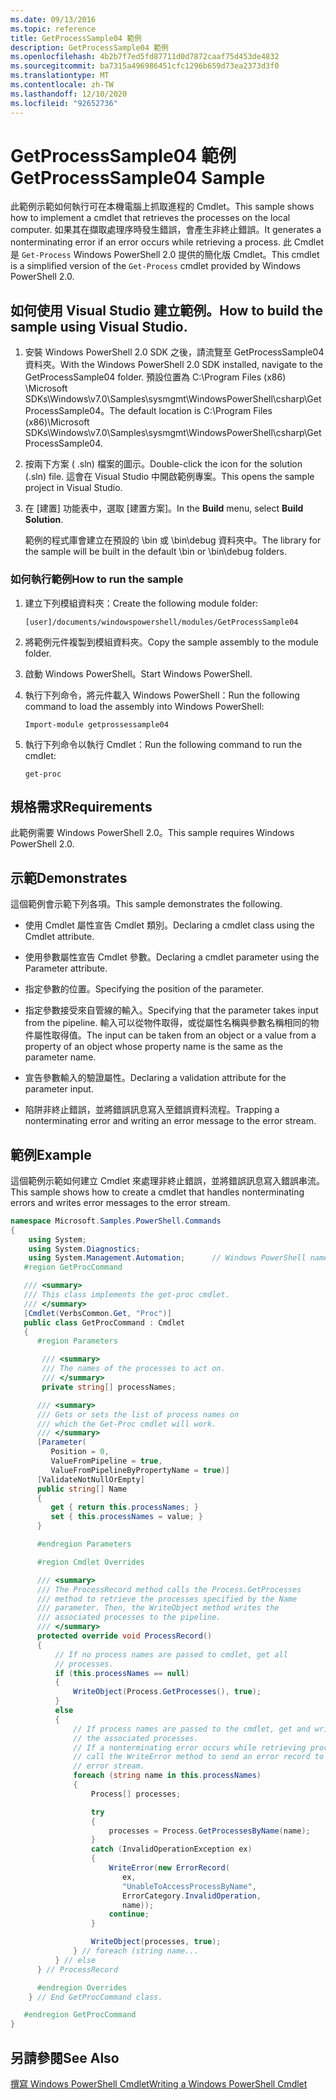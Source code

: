 ```yaml
---
ms.date: 09/13/2016
ms.topic: reference
title: GetProcessSample04 範例
description: GetProcessSample04 範例
ms.openlocfilehash: 4b2b7f7ed5fd87711d0d7872caaf75d453de4832
ms.sourcegitcommit: ba7315a496986451cfc1296b659d73ea2373d3f0
ms.translationtype: MT
ms.contentlocale: zh-TW
ms.lasthandoff: 12/10/2020
ms.locfileid: "92652736"
---
```

# <a name="getprocesssample04-sample"></a><span data-ttu-id="f843f-103">GetProcessSample04 範例</span><span class="sxs-lookup"><span data-stu-id="f843f-103">GetProcessSample04 Sample</span></span>

<span data-ttu-id="f843f-104">此範例示範如何執行可在本機電腦上抓取進程的 Cmdlet。</span><span class="sxs-lookup"><span data-stu-id="f843f-104">This sample shows how to implement a cmdlet that retrieves the processes on the local computer.</span></span> <span data-ttu-id="f843f-105">如果其在擷取處理序時發生錯誤，會產生非終止錯誤。</span><span class="sxs-lookup"><span data-stu-id="f843f-105">It generates a nonterminating error if an error occurs while retrieving a process.</span></span> <span data-ttu-id="f843f-106">此 Cmdlet 是 `Get-Process` Windows PowerShell 2.0 提供的簡化版 Cmdlet。</span><span class="sxs-lookup"><span data-stu-id="f843f-106">This cmdlet is a simplified version of the `Get-Process` cmdlet provided by Windows PowerShell 2.0.</span></span>

## <a name="how-to-build-the-sample-using-visual-studio"></a><span data-ttu-id="f843f-107">如何使用 Visual Studio 建立範例。</span><span class="sxs-lookup"><span data-stu-id="f843f-107">How to build the sample using Visual Studio.</span></span>

1. <span data-ttu-id="f843f-108">安裝 Windows PowerShell 2.0 SDK 之後，請流覽至 GetProcessSample04 資料夾。</span><span class="sxs-lookup"><span data-stu-id="f843f-108">With the Windows PowerShell 2.0 SDK installed, navigate to the GetProcessSample04 folder.</span></span> <span data-ttu-id="f843f-109">預設位置為 C:\Program Files (x86) \Microsoft SDKs\Windows\v7.0\Samples\sysmgmt\WindowsPowerShell\csharp\GetProcessSample04。</span><span class="sxs-lookup"><span data-stu-id="f843f-109">The default location is C:\Program Files (x86)\Microsoft SDKs\Windows\v7.0\Samples\sysmgmt\WindowsPowerShell\csharp\GetProcessSample04.</span></span>

2. <span data-ttu-id="f843f-110">按兩下方案 ( .sln) 檔案的圖示。</span><span class="sxs-lookup"><span data-stu-id="f843f-110">Double-click the icon for the solution (.sln) file.</span></span> <span data-ttu-id="f843f-111">這會在 Visual Studio 中開啟範例專案。</span><span class="sxs-lookup"><span data-stu-id="f843f-111">This opens the sample project in Visual Studio.</span></span>

3. <span data-ttu-id="f843f-112">在 [建置] 功能表中，選取 [建置方案]。</span><span class="sxs-lookup"><span data-stu-id="f843f-112">In the **Build** menu, select **Build Solution**.</span></span>

    <span data-ttu-id="f843f-113">範例的程式庫會建立在預設的 \bin 或 \bin\debug 資料夾中。</span><span class="sxs-lookup"><span data-stu-id="f843f-113">The library for the sample will be built in the default \bin or \bin\debug folders.</span></span>

### <a name="how-to-run-the-sample"></a><span data-ttu-id="f843f-114">如何執行範例</span><span class="sxs-lookup"><span data-stu-id="f843f-114">How to run the sample</span></span>

1. <span data-ttu-id="f843f-115">建立下列模組資料夾：</span><span class="sxs-lookup"><span data-stu-id="f843f-115">Create the following module folder:</span></span>

    `[user]/documents/windowspowershell/modules/GetProcessSample04`

2. <span data-ttu-id="f843f-116">將範例元件複製到模組資料夾。</span><span class="sxs-lookup"><span data-stu-id="f843f-116">Copy the sample assembly to the module folder.</span></span>

3. <span data-ttu-id="f843f-117">啟動 Windows PowerShell。</span><span class="sxs-lookup"><span data-stu-id="f843f-117">Start Windows PowerShell.</span></span>

4. <span data-ttu-id="f843f-118">執行下列命令，將元件載入 Windows PowerShell：</span><span class="sxs-lookup"><span data-stu-id="f843f-118">Run the following command to load the assembly into Windows PowerShell:</span></span>

    `Import-module getprossessample04`

5. <span data-ttu-id="f843f-119">執行下列命令以執行 Cmdlet：</span><span class="sxs-lookup"><span data-stu-id="f843f-119">Run the following command to run the cmdlet:</span></span>

    `get-proc`

## <a name="requirements"></a><span data-ttu-id="f843f-120">規格需求</span><span class="sxs-lookup"><span data-stu-id="f843f-120">Requirements</span></span>

<span data-ttu-id="f843f-121">此範例需要 Windows PowerShell 2.0。</span><span class="sxs-lookup"><span data-stu-id="f843f-121">This sample requires Windows PowerShell 2.0.</span></span>

## <a name="demonstrates"></a><span data-ttu-id="f843f-122">示範</span><span class="sxs-lookup"><span data-stu-id="f843f-122">Demonstrates</span></span>

<span data-ttu-id="f843f-123">這個範例會示範下列各項。</span><span class="sxs-lookup"><span data-stu-id="f843f-123">This sample demonstrates the following.</span></span>

- <span data-ttu-id="f843f-124">使用 Cmdlet 屬性宣告 Cmdlet 類別。</span><span class="sxs-lookup"><span data-stu-id="f843f-124">Declaring a cmdlet class using the Cmdlet attribute.</span></span>

- <span data-ttu-id="f843f-125">使用參數屬性宣告 Cmdlet 參數。</span><span class="sxs-lookup"><span data-stu-id="f843f-125">Declaring a cmdlet parameter using the Parameter attribute.</span></span>

- <span data-ttu-id="f843f-126">指定參數的位置。</span><span class="sxs-lookup"><span data-stu-id="f843f-126">Specifying the position of the parameter.</span></span>

- <span data-ttu-id="f843f-127">指定參數接受來自管線的輸入。</span><span class="sxs-lookup"><span data-stu-id="f843f-127">Specifying that the parameter takes input from the pipeline.</span></span> <span data-ttu-id="f843f-128">輸入可以從物件取得，或從屬性名稱與參數名稱相同的物件屬性取得值。</span><span class="sxs-lookup"><span data-stu-id="f843f-128">The input can be taken from an object or a value from a property of an object whose property name is the same as the parameter name.</span></span>

- <span data-ttu-id="f843f-129">宣告參數輸入的驗證屬性。</span><span class="sxs-lookup"><span data-stu-id="f843f-129">Declaring a validation attribute for the parameter input.</span></span>

- <span data-ttu-id="f843f-130">陷阱非終止錯誤，並將錯誤訊息寫入至錯誤資料流程。</span><span class="sxs-lookup"><span data-stu-id="f843f-130">Trapping a nonterminating error and writing an error message to the error stream.</span></span>

## <a name="example"></a><span data-ttu-id="f843f-131">範例</span><span class="sxs-lookup"><span data-stu-id="f843f-131">Example</span></span>

<span data-ttu-id="f843f-132">這個範例示範如何建立 Cmdlet 來處理非終止錯誤，並將錯誤訊息寫入錯誤串流。</span><span class="sxs-lookup"><span data-stu-id="f843f-132">This sample shows how to create a cmdlet that handles nonterminating errors and writes error messages to the error stream.</span></span>

```csharp
namespace Microsoft.Samples.PowerShell.Commands
{
    using System;
    using System.Diagnostics;
    using System.Management.Automation;      // Windows PowerShell namespace.
   #region GetProcCommand

   /// <summary>
   /// This class implements the get-proc cmdlet.
   /// </summary>
   [Cmdlet(VerbsCommon.Get, "Proc")]
   public class GetProcCommand : Cmdlet
   {
      #region Parameters

       /// <summary>
       /// The names of the processes to act on.
       /// </summary>
       private string[] processNames;

      /// <summary>
      /// Gets or sets the list of process names on
      /// which the Get-Proc cmdlet will work.
      /// </summary>
      [Parameter(
         Position = 0,
         ValueFromPipeline = true,
         ValueFromPipelineByPropertyName = true)]
      [ValidateNotNullOrEmpty]
      public string[] Name
      {
         get { return this.processNames; }
         set { this.processNames = value; }
      }

      #endregion Parameters

      #region Cmdlet Overrides

      /// <summary>
      /// The ProcessRecord method calls the Process.GetProcesses
      /// method to retrieve the processes specified by the Name
      /// parameter. Then, the WriteObject method writes the
      /// associated processes to the pipeline.
      /// </summary>
      protected override void ProcessRecord()
      {
          // If no process names are passed to cmdlet, get all
          // processes.
          if (this.processNames == null)
          {
              WriteObject(Process.GetProcesses(), true);
          }
          else
          {
              // If process names are passed to the cmdlet, get and write
              // the associated processes.
              // If a nonterminating error occurs while retrieving processes,
              // call the WriteError method to send an error record to the
              // error stream.
              foreach (string name in this.processNames)
              {
                  Process[] processes;

                  try
                  {
                      processes = Process.GetProcessesByName(name);
                  }
                  catch (InvalidOperationException ex)
                  {
                      WriteError(new ErrorRecord(
                         ex,
                         "UnableToAccessProcessByName",
                         ErrorCategory.InvalidOperation,
                         name));
                      continue;
                  }

                  WriteObject(processes, true);
              } // foreach (string name...
          } // else
      } // ProcessRecord

      #endregion Overrides
    } // End GetProcCommand class.

   #endregion GetProcCommand
}
```

## <a name="see-also"></a><span data-ttu-id="f843f-133">另請參閱</span><span class="sxs-lookup"><span data-stu-id="f843f-133">See Also</span></span>

[<span data-ttu-id="f843f-134">撰寫 Windows PowerShell Cmdlet</span><span class="sxs-lookup"><span data-stu-id="f843f-134">Writing a Windows PowerShell Cmdlet</span></span>](./writing-a-windows-powershell-cmdlet.md)
